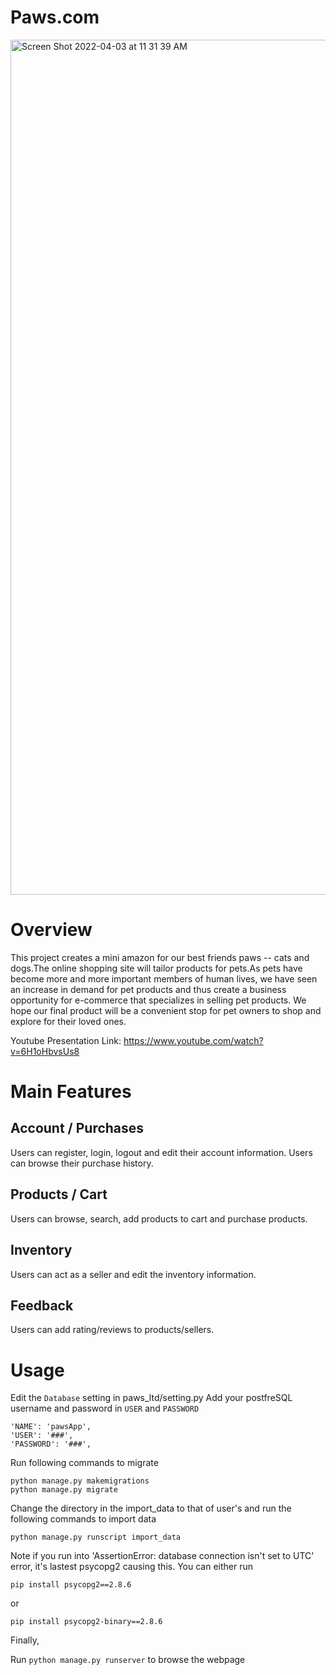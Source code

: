 # Paws.com
<img width="1368" alt="Screen Shot 2022-04-03 at 11 31 39 AM" src="https://user-images.githubusercontent.com/97713325/161435929-178ff9c4-8a8d-4ee3-9d56-944ecdb03537.png">



# Overview
This project creates a mini amazon for our best friends paws -- cats and dogs.The online shopping site will tailor products for pets.As pets have become more and more important members of human lives, we have seen an increase in demand for pet products and thus create a business opportunity for e-commerce that specializes in selling pet products. We hope our final product will be a convenient stop for pet owners to shop and explore for their loved ones.

Youtube Presentation Link: https://www.youtube.com/watch?v=6H1oHbvsUs8

# Main Features
## Account / Purchases
Users can register, login, logout and edit their account information.
Users can browse their purchase history.

## Products / Cart
Users can browse, search, add products to cart and purchase products.

## Inventory
Users can act as a seller and edit the inventory information.

## Feedback
Users can add rating/reviews to products/sellers.

# Usage
Edit the `Database` setting in paws_ltd/setting.py
Add your postfreSQL username and password in `USER` and `PASSWORD`
```
'NAME': 'pawsApp',
'USER': '###',
'PASSWORD': '###',
```
Run following commands to migrate
```
python manage.py makemigrations
python manage.py migrate
```
Change the directory in the import_data to that of user's and run the following commands to import data
```
python manage.py runscript import_data
```
Note if you run into 'AssertionError: database connection isn't set to UTC' error, it's lastest psycopg2 causing this. You can either run

```
pip install psycopg2==2.8.6
```

or 

```
pip install psycopg2-binary==2.8.6
```
Finally, 

Run `python manage.py runserver` to browse the webpage
